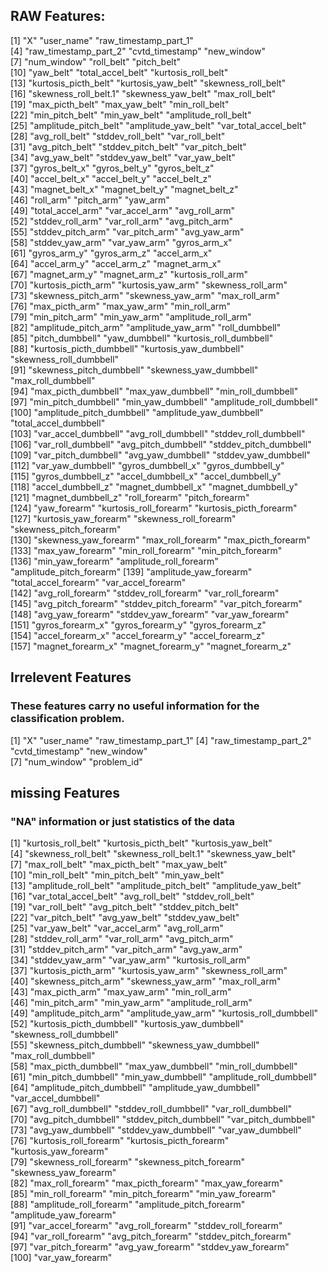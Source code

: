 ## RAW Features:
[1] "X"                        "user_name"                "raw_timestamp_part_1"    
  [4] "raw_timestamp_part_2"     "cvtd_timestamp"           "new_window"              
  [7] "num_window"               "roll_belt"                "pitch_belt"              
 [10] "yaw_belt"                 "total_accel_belt"         "kurtosis_roll_belt"      
 [13] "kurtosis_picth_belt"      "kurtosis_yaw_belt"        "skewness_roll_belt"      
 [16] "skewness_roll_belt.1"     "skewness_yaw_belt"        "max_roll_belt"           
 [19] "max_picth_belt"           "max_yaw_belt"             "min_roll_belt"           
 [22] "min_pitch_belt"           "min_yaw_belt"             "amplitude_roll_belt"     
 [25] "amplitude_pitch_belt"     "amplitude_yaw_belt"       "var_total_accel_belt"    
 [28] "avg_roll_belt"            "stddev_roll_belt"         "var_roll_belt"           
 [31] "avg_pitch_belt"           "stddev_pitch_belt"        "var_pitch_belt"          
 [34] "avg_yaw_belt"             "stddev_yaw_belt"          "var_yaw_belt"            
 [37] "gyros_belt_x"             "gyros_belt_y"             "gyros_belt_z"            
 [40] "accel_belt_x"             "accel_belt_y"             "accel_belt_z"            
 [43] "magnet_belt_x"            "magnet_belt_y"            "magnet_belt_z"           
 [46] "roll_arm"                 "pitch_arm"                "yaw_arm"                 
 [49] "total_accel_arm"          "var_accel_arm"            "avg_roll_arm"            
 [52] "stddev_roll_arm"          "var_roll_arm"             "avg_pitch_arm"           
 [55] "stddev_pitch_arm"         "var_pitch_arm"            "avg_yaw_arm"             
 [58] "stddev_yaw_arm"           "var_yaw_arm"              "gyros_arm_x"             
 [61] "gyros_arm_y"              "gyros_arm_z"              "accel_arm_x"             
 [64] "accel_arm_y"              "accel_arm_z"              "magnet_arm_x"            
 [67] "magnet_arm_y"             "magnet_arm_z"             "kurtosis_roll_arm"       
 [70] "kurtosis_picth_arm"       "kurtosis_yaw_arm"         "skewness_roll_arm"       
 [73] "skewness_pitch_arm"       "skewness_yaw_arm"         "max_roll_arm"            
 [76] "max_picth_arm"            "max_yaw_arm"              "min_roll_arm"            
 [79] "min_pitch_arm"            "min_yaw_arm"              "amplitude_roll_arm"      
 [82] "amplitude_pitch_arm"      "amplitude_yaw_arm"        "roll_dumbbell"           
 [85] "pitch_dumbbell"           "yaw_dumbbell"             "kurtosis_roll_dumbbell"  
 [88] "kurtosis_picth_dumbbell"  "kurtosis_yaw_dumbbell"    "skewness_roll_dumbbell"  
 [91] "skewness_pitch_dumbbell"  "skewness_yaw_dumbbell"    "max_roll_dumbbell"       
 [94] "max_picth_dumbbell"       "max_yaw_dumbbell"         "min_roll_dumbbell"       
 [97] "min_pitch_dumbbell"       "min_yaw_dumbbell"         "amplitude_roll_dumbbell" 
[100] "amplitude_pitch_dumbbell" "amplitude_yaw_dumbbell"   "total_accel_dumbbell"    
[103] "var_accel_dumbbell"       "avg_roll_dumbbell"        "stddev_roll_dumbbell"    
[106] "var_roll_dumbbell"        "avg_pitch_dumbbell"       "stddev_pitch_dumbbell"   
[109] "var_pitch_dumbbell"       "avg_yaw_dumbbell"         "stddev_yaw_dumbbell"     
[112] "var_yaw_dumbbell"         "gyros_dumbbell_x"         "gyros_dumbbell_y"        
[115] "gyros_dumbbell_z"         "accel_dumbbell_x"         "accel_dumbbell_y"        
[118] "accel_dumbbell_z"         "magnet_dumbbell_x"        "magnet_dumbbell_y"       
[121] "magnet_dumbbell_z"        "roll_forearm"             "pitch_forearm"           
[124] "yaw_forearm"              "kurtosis_roll_forearm"    "kurtosis_picth_forearm"  
[127] "kurtosis_yaw_forearm"     "skewness_roll_forearm"    "skewness_pitch_forearm"  
[130] "skewness_yaw_forearm"     "max_roll_forearm"         "max_picth_forearm"       
[133] "max_yaw_forearm"          "min_roll_forearm"         "min_pitch_forearm"       
[136] "min_yaw_forearm"          "amplitude_roll_forearm"   "amplitude_pitch_forearm" 
[139] "amplitude_yaw_forearm"    "total_accel_forearm"      "var_accel_forearm"       
[142] "avg_roll_forearm"         "stddev_roll_forearm"      "var_roll_forearm"        
[145] "avg_pitch_forearm"        "stddev_pitch_forearm"     "var_pitch_forearm"       
[148] "avg_yaw_forearm"          "stddev_yaw_forearm"       "var_yaw_forearm"         
[151] "gyros_forearm_x"          "gyros_forearm_y"          "gyros_forearm_z"         
[154] "accel_forearm_x"          "accel_forearm_y"          "accel_forearm_z"         
[157] "magnet_forearm_x"         "magnet_forearm_y"         "magnet_forearm_z"                   


## Irrelevent Features
### These features carry no useful information for the classification problem.
[1] "X"                    "user_name"            "raw_timestamp_part_1"
[4] "raw_timestamp_part_2" "cvtd_timestamp"       "new_window"          
[7] "num_window"           "problem_id"  

## missing Features
### "NA" information or just statistics of the data
 [1] "kurtosis_roll_belt"       "kurtosis_picth_belt"      "kurtosis_yaw_belt"       
  [4] "skewness_roll_belt"       "skewness_roll_belt.1"     "skewness_yaw_belt"       
  [7] "max_roll_belt"            "max_picth_belt"           "max_yaw_belt"            
 [10] "min_roll_belt"            "min_pitch_belt"           "min_yaw_belt"            
 [13] "amplitude_roll_belt"      "amplitude_pitch_belt"     "amplitude_yaw_belt"      
 [16] "var_total_accel_belt"     "avg_roll_belt"            "stddev_roll_belt"        
 [19] "var_roll_belt"            "avg_pitch_belt"           "stddev_pitch_belt"       
 [22] "var_pitch_belt"           "avg_yaw_belt"             "stddev_yaw_belt"         
 [25] "var_yaw_belt"             "var_accel_arm"            "avg_roll_arm"            
 [28] "stddev_roll_arm"          "var_roll_arm"             "avg_pitch_arm"           
 [31] "stddev_pitch_arm"         "var_pitch_arm"            "avg_yaw_arm"             
 [34] "stddev_yaw_arm"           "var_yaw_arm"              "kurtosis_roll_arm"       
 [37] "kurtosis_picth_arm"       "kurtosis_yaw_arm"         "skewness_roll_arm"       
 [40] "skewness_pitch_arm"       "skewness_yaw_arm"         "max_roll_arm"            
 [43] "max_picth_arm"            "max_yaw_arm"              "min_roll_arm"            
 [46] "min_pitch_arm"            "min_yaw_arm"              "amplitude_roll_arm"      
 [49] "amplitude_pitch_arm"      "amplitude_yaw_arm"        "kurtosis_roll_dumbbell"  
 [52] "kurtosis_picth_dumbbell"  "kurtosis_yaw_dumbbell"    "skewness_roll_dumbbell"  
 [55] "skewness_pitch_dumbbell"  "skewness_yaw_dumbbell"    "max_roll_dumbbell"       
 [58] "max_picth_dumbbell"       "max_yaw_dumbbell"         "min_roll_dumbbell"       
 [61] "min_pitch_dumbbell"       "min_yaw_dumbbell"         "amplitude_roll_dumbbell" 
 [64] "amplitude_pitch_dumbbell" "amplitude_yaw_dumbbell"   "var_accel_dumbbell"      
 [67] "avg_roll_dumbbell"        "stddev_roll_dumbbell"     "var_roll_dumbbell"       
 [70] "avg_pitch_dumbbell"       "stddev_pitch_dumbbell"    "var_pitch_dumbbell"      
 [73] "avg_yaw_dumbbell"         "stddev_yaw_dumbbell"      "var_yaw_dumbbell"        
 [76] "kurtosis_roll_forearm"    "kurtosis_picth_forearm"   "kurtosis_yaw_forearm"    
 [79] "skewness_roll_forearm"    "skewness_pitch_forearm"   "skewness_yaw_forearm"    
 [82] "max_roll_forearm"         "max_picth_forearm"        "max_yaw_forearm"         
 [85] "min_roll_forearm"         "min_pitch_forearm"        "min_yaw_forearm"         
 [88] "amplitude_roll_forearm"   "amplitude_pitch_forearm"  "amplitude_yaw_forearm"   
 [91] "var_accel_forearm"        "avg_roll_forearm"         "stddev_roll_forearm"     
 [94] "var_roll_forearm"         "avg_pitch_forearm"        "stddev_pitch_forearm"    
 [97] "var_pitch_forearm"        "avg_yaw_forearm"          "stddev_yaw_forearm"      
[100] "var_yaw_forearm" 



